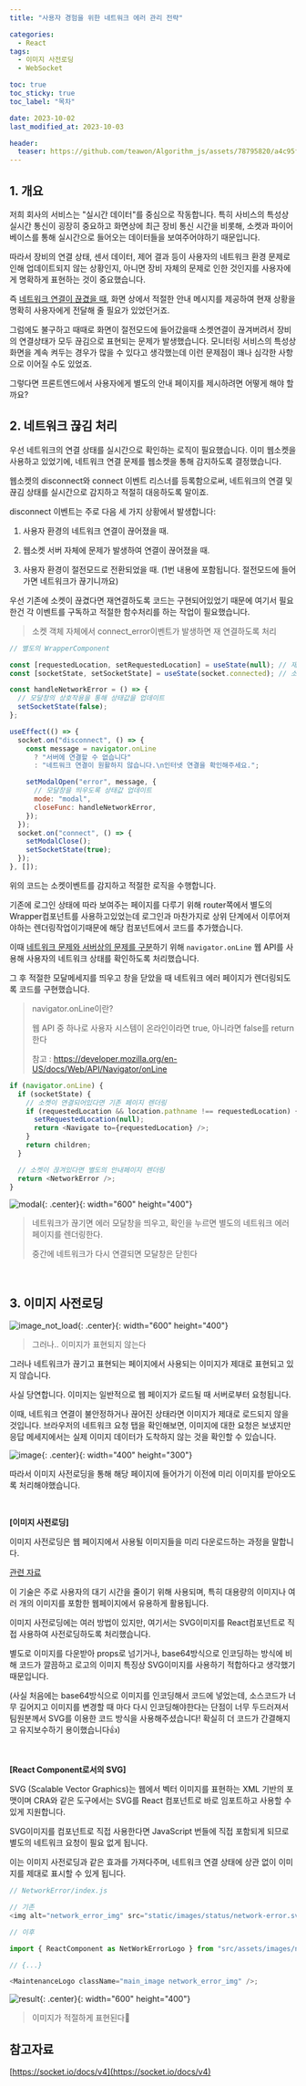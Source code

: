 ```yaml
---
title: "사용자 경험을 위한 네트워크 에러 관리 전략"

categories:
  - React
tags:
  - 이미지 사전로딩
  - WebSocket

toc: true
toc_sticky: true
toc_label: "목차"

date: 2023-10-02
last_modified_at: 2023-10-03

header:
  teaser: https://github.com/teawon/Algorithm_js/assets/78795820/a4c95f69-ba6d-4e56-a099-8ee993f0478f
---
```


## 1. 개요

저희 회사의 서비스는 "실시간 데이터"를 중심으로 작동합니다. 특히 사비스의 특성상 실시간 통신이 굉장히 중요하고 화면상에 최근 장비 통신 시간을 비롯해, 소켓과 파이어베이스를 통해 실시간으로 들어오는 데이터들을 보여주어야하기 때문입니다.

따라서 장비의 연결 상태, 센서 데이터, 제어 결과 등이 사용자의 네트워크 환경 문제로 인해 업데이트되지 않는 상황인지, 아니면 장비 자체의 문제로 인한 것인지를 사용자에게 명확하게 표현하는 것이 중요했습니다.

즉 <u>네트워크 연결이 끊겼을 때</u>, 화면 상에서 적절한 안내 메시지를 제공하여 현재 상황을 명확히 사용자에게 전달해 줄 필요가 있었던거죠.

그럼에도 불구하고 때때로 화면이 절전모드에 들어갔을때 소켓연결이 끊겨버려서 장비의 연결상태가 모두 끊김으로 표현되는 문제가 발생했습니다.
모니터링 서비스의 특성상 화면을 계속 켜두는 경우가 많을 수 있다고 생각했는데 이런 문제점이 꽤나 심각한 사항으로 이어질 수도 있었죠.

그렇다면 프론트엔드에서 사용자에게 별도의 안내 페이지를 제시하려면 어떻게 해야 할까요?

## 2. 네트워크 끊김 처리

우선 네트워크의 연결 상태를 실시간으로 확인하는 로직이 필요했습니다. 이미 웹소켓을 사용하고 있었기에, 네트워크 연결 문제를 웹소켓을 통해 감지하도록 결정했습니다.

웹소켓의 disconnect와 connect 이벤트 리스너를 등록함으로써, 네트워크의 연결 및 끊김 상태를 실시간으로 감지하고 적절히 대응하도록 말이죠.

disconnect 이벤트는 주로 다음 세 가지 상황에서 발생합니다:

1. 사용자 환경의 네트워크 연결이 끊어졌을 때.

2. 웹소켓 서버 자체에 문제가 발생하여 연결이 끊어졌을 때.

3. 사용자 환경이 절전모드로 전환되었을 때. (1번 내용에 포함됩니다. 절전모드에 들어가면 네트워크가 끊기니까요)

우선 기존에 소켓이 끊겼다면 재연결하도록 코드는 구현되어있었기 때문에 여기서 필요한건 각 이벤트를 구독하고 적절한 함수처리를 하는 작업이 필요했습니다.

> 소켓 객체 자체에서 connect_error이벤트가 발생하면 재 연결하도록 처리

```javascript
// 별도의 WrapperComponent

const [requestedLocation, setRequestedLocation] = useState(null); // 재 연결이 되었을때 기존 페이지로 이동
const [socketState, setSocketState] = useState(socket.connected); // 소켓 연결 상태를 저장

const handleNetworkError = () => {
  // 모달창의 상호작용을 통해 상태값을 업데이트
  setSocketState(false);
};

useEffect(() => {
  socket.on("disconnect", () => {
    const message = navigator.onLine
      ? "서버에 연결할 수 없습니다"
      : "네트워크 연결이 원활하지 않습니다.\n인터넷 연결을 확인해주세요.";

    setModalOpen("error", message, {
      // 모달창을 띄우도록 상태값 업데이트
      mode: "modal",
      closeFunc: handleNetworkError,
    });
  });
  socket.on("connect", () => {
    setModalClose();
    setSocketState(true);
  });
}, []);
```

위의 코드는 소켓이벤트를 감지하고 적절한 로직을 수행합니다.

기존에 로그인 상태에 따라 보여주는 페이지를 다루기 위해 router쪽에서 별도의 Wrapper컴포넌트를 사용하고있었는데 로그인과 마찬가지로 상위 단계에서 이루어져야하는 렌더링작업이기때문에 해당 컴포넌트에서 코드를 추가했습니다.

이때 <u>네트워크 문제와 서버상의 문제를 구분</u>하기 위해 `navigator.onLine` 웹 API를 사용해 사용자의 네트워크 상태를 확인하도록 처리했습니다.

그 후 적절한 모달메세지를 띄우고 창을 닫았을 때 네트워크 에러 페이지가 렌더링되도록 코드를 구현했습니다.

> navigator.onLine이란?
>
> 웹 API 중 하나로 사용자 시스템이 온라인이라면 true, 아니라면 false를 return한다
>
> 참고 : https://developer.mozilla.org/en-US/docs/Web/API/Navigator/onLine

```javascript
if (navigator.onLine) {
  if (socketState) {
    // 소켓이 연결되어있다면 기존 페이지 렌더링
    if (requestedLocation && location.pathname !== requestedLocation) {
      setRequestedLocation(null);
      return <Navigate to={requestedLocation} />;
    }
    return children;
  }

  // 소켓이 끊겨있다면 별도의 안내페이지 렌더링
  return <NetworkError />;
}
```

![modal](https://github.com/teawon/teawon.github.io/assets/78795820/d5b883ca-a536-4be9-a267-d98a7414c85a){: .center}{: width="600" height="400"}

> 네트워크가 끊기면 에러 모달창을 띄우고, 확인을 누르면 별도의 네트워크 에러페이지를 렌더링한다.
>
> 중간에 네트워크가 다시 연결되면 모달창은 닫힌다

<br>

## 3. 이미지 사전로딩

![image_not_load](https://github.com/teawon/teawon.github.io/assets/78795820/5858cbda-0cf8-4247-9ca1-6707035516ad){: .center}{: width="600" height="400"}

> 그러나.. 이미지가 표현되지 않는다

그러나 네트워크가 끊기고 표현되는 페이지에서 사용되는 이미지가 제대로 표현되고 있지 않습니다.

사실 당연합니다. 이미지는 일반적으로 웹 페이지가 로드될 때 서버로부터 요청됩니다.

이때, 네트워크 연결이 불안정하거나 끊어진 상태라면 이미지가 제대로 로드되지 않을 것입니다. 브라우저의 네트워크 요청 탭을 확인해보면, 이미지에 대한 요청은 보냈지만 응답 메세지에서는 실제 이미지 데이터가 도착하지 않는 것을 확인할 수 있습니다.

![image](https://github.com/teawon/teawon.github.io/assets/78795820/ddeac1bd-89af-4373-8452-a0c512cc948f){: .center}{: width="400" height="300"}

따라서 이미지 사전로딩을 통해 해당 페이지에 들어가기 이전에 미리 이미지를 받아오도록 처리해야했습니다.

<br>

**[이미지 사전로딩]**

이미지 사전로딩은 웹 페이지에서 사용될 이미지들을 미리 다운로드하는 과정을 말합니다.

[관련 자료](http://localhost:4000/book/perfomence-2/#23-%EC%9D%B4%EB%AF%B8%EC%A7%80-%EC%82%AC%EC%A0%84%EB%A1%9C%EB%94%A9)

이 기술은 주로 사용자의 대기 시간을 줄이기 위해 사용되며, 특히 대용량의 이미지나 여러 개의 이미지를 포함한 웹페이지에서 유용하게 활용됩니다.

이미지 사전로딩에는 여러 방법이 있지만, 여기서는 SVG이미지를 React컴포넌트로 직접 사용하여 사전로딩하도록 처리했습니다.

별도로 이미지를 다운받아 props로 넘기거나, base64방식으로 인코딩하는 방식에 비해 코드가 깔끔하고 로고의 이미지 특징상 SVG이미지를 사용하기 적합하다고 생각했기 때문입니다.

(사실 처음에는 base64방식으로 이미지를 인코딩해서 코드에 넣었는데, 소스코드가 너무 길어지고 이미지를 변경할 때 마다 다시 인코딩해야한다는 단점이 너무 두드러져서 팀원분께서 SVG를 이용한 코드 방식을 사용해주셨습니다! 확실히 더 코드가 간결해지고 유지보수하기 용이했습니다👍)

<br>

**[React Component로서의 SVG]**

SVG (Scalable Vector Graphics)는 웹에서 벡터 이미지를 표현하는 XML 기반의 포맷이며 CRA와 같은 도구에서는 SVG를 React 컴포넌트로 바로 임포트하고 사용할 수 있게 지원합니다.

SVG이미지를 컴포넌트로 직접 사용한다면 JavaScript 번들에 직접 포함되게 되므로 별도의 네트워크 요청이 필요 없게 됩니다.

이는 이미지 사전로딩과 같은 효과를 가져다주며, 네트워크 연결 상태에 상관 없이 이미지를 제대로 표시할 수 있게 됩니다.

```javascript
// NetworkError/index.js

// 기존
<img alt="network_error_img" src="static/images/status/network-error.svg" />;

// 이후

import { ReactComponent as NetWorkErrorLogo } from "src/assets/images/network-error.svg";

// {...}

<MaintenanceLogo className="main_image network_error_img" />;
```

![result](https://github.com/teawon/teawon.github.io/assets/78795820/eda6ee4f-2799-4452-8f25-be4407b4f33e){: .center}{: width="600" height="400"}

> 이미지가 적절하게 표현된다🙌

## 참고자료

[https://socket.io/docs/v4](https://socket.io/docs/v4)
